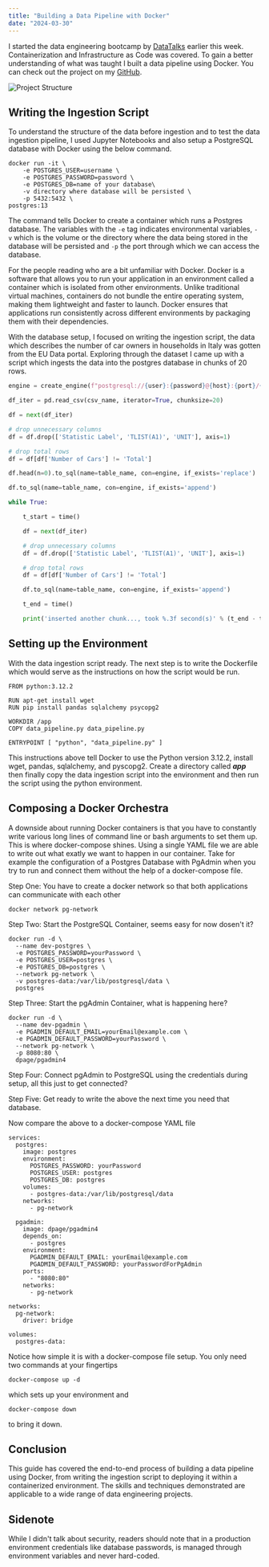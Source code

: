 ```yaml
---
title: "Building a Data Pipeline with Docker"
date: "2024-03-30"
---
```


I started the data engineering bootcamp by [DataTalks](https://datatalks.club/) earlier this week. Containerization and Infrastructure as Code was covered. To gain a better understanding of what was taught I built a data pipeline using Docker. You can check out the project on my [GitHub](https://github.com/KenImade/data-ingestion-pipeline).

![Project Structure](../../public/posts/photos/data-ingestion-plan.png "Project Structure")

## Writing the Ingestion Script
To understand the structure of the data before ingestion and to test the data ingestion pipeline, I used Jupyter Notebooks and also setup a PostgreSQL database with Docker using the below command.

```
docker run -it \
    -e POSTGRES_USER=username \
    -e POSTGRES_PASSWORD=password \
    -e POSTGRES_DB=name of your database\
    -v directory where database will be persisted \
    -p 5432:5432 \
postgres:13
```

The command tells Docker to create a container which runs a Postgres database. The variables with the `-e` tag indicates environmental variables, `-v` which is the volume or the directory where the data being stored in the database will be persisted and `-p` the port through which we can access the database.

For the people reading who are a bit unfamiliar with Docker. Docker is a software that allows you to run your application in an environment called a container which is isolated from other environments. Unlike traditional virtual machines, containers do not bundle the entire operating system, making them lightweight and faster to launch. Docker ensures that applications run consistently across different environments by packaging them with their dependencies.

With the database setup, I focused on writing the ingestion script, the data which describes the number of car owners in households in Italy was gotten from the EU Data portal. Exploring through the dataset I came up with a script which ingests the data into the postgres database in chunks of 20 rows.

```python
engine = create_engine(f"postgresql://{user}:{password}@{host}:{port}/{db}")

df_iter = pd.read_csv(csv_name, iterator=True, chunksize=20)

df = next(df_iter)

# drop unnecessary columns
df = df.drop(['Statistic Label', 'TLIST(A1)', 'UNIT'], axis=1)

# drop total rows
df = df[df['Number of Cars'] != 'Total']

df.head(n=0).to_sql(name=table_name, con=engine, if_exists='replace')

df.to_sql(name=table_name, con=engine, if_exists='append')

while True:

    t_start = time()

    df = next(df_iter)

    # drop unnecessary columns
    df = df.drop(['Statistic Label', 'TLIST(A1)', 'UNIT'], axis=1)

    # drop total rows
    df = df[df['Number of Cars'] != 'Total']

    df.to_sql(name=table_name, con=engine, if_exists='append')

    t_end = time()

    print('inserted another chunk..., took %.3f second(s)' % (t_end - t_start))
```

## Setting up the Environment
With the data ingestion script ready. The next step is to write the Dockerfile which would serve as the instructions on how the script would be run.

```docker
FROM python:3.12.2

RUN apt-get install wget
RUN pip install pandas sqlalchemy psycopg2

WORKDIR /app
COPY data_pipeline.py data_pipeline.py

ENTRYPOINT [ "python", "data_pipeline.py" ]
```
This instructions above tell Docker to use the Python version 3.12.2, install wget, pandas, sqlalchemy, and pyscopg2. Create a directory called ***app*** then finally copy the data ingestion script into the environment and then run the script using the python environment.

## Composing a Docker Orchestra
A downside about running Docker containers is that you have to constantly write various long lines of command line or bash arguments to set them up. This is where docker-compose shines. Using a single YAML file we are able to write out what exatly we want to happen in our container. Take for example the configuration of a Postgres Database with PgAdmin when you try to run and connect them without the help of a docker-compose file.

Step One: You have to create a docker network so that both applications can communicate with each other
```
docker network pg-network
```

Step Two: Start the PostgreSQL Container, seems easy for now dosen't it?
```
docker run -d \
  --name dev-postgres \
  -e POSTGRES_PASSWORD=yourPassword \
  -e POSTGRES_USER=postgres \
  -e POSTGRES_DB=postgres \
  --network pg-network \
  -v postgres-data:/var/lib/postgresql/data \
  postgres
```

Step Three: Start the pgAdmin Container, what is happening here?
```
docker run -d \
  --name dev-pgadmin \
  -e PGADMIN_DEFAULT_EMAIL=yourEmail@example.com \
  -e PGADMIN_DEFAULT_PASSWORD=yourPassword \
  --network pg-network \
  -p 8080:80 \
  dpage/pgadmin4
```

Step Four: Connect pgAdmin to PostgreSQL using the credentials during setup, all this just to get connected?

Step Five: Get ready to write the above the next time you need that database.

Now compare the above to a docker-compose YAML file
```
services:
  postgres:
    image: postgres
    environment:
      POSTGRES_PASSWORD: yourPassword
      POSTGRES_USER: postgres
      POSTGRES_DB: postgres
    volumes:
      - postgres-data:/var/lib/postgresql/data
    networks:
      - pg-network

  pgadmin:
    image: dpage/pgadmin4
    depends_on:
      - postgres
    environment:
      PGADMIN_DEFAULT_EMAIL: yourEmail@example.com
      PGADMIN_DEFAULT_PASSWORD: yourPasswordForPgAdmin
    ports:
      - "8080:80"
    networks:
      - pg-network

networks:
  pg-network:
    driver: bridge

volumes:
  postgres-data:
```
Notice how simple it is with a docker-compose file setup. You only need two commands at your fingertips

```
docker-compose up -d
```
which sets up your environment and

```
docker-compose down
```
to bring it down.

## Conclusion
This guide has covered the end-to-end process of building a data pipeline using Docker, from writing the ingestion script to deploying it within a containerized environment. The skills and techniques demonstrated are applicable to a wide range of data engineering projects.

## Sidenote
While I didn't talk about security, readers should note that in a production environment credentials like database passwords, is managed through environment variables and never hard-coded.